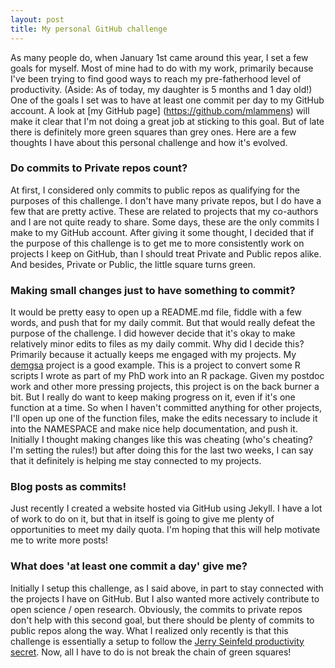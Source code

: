 ```yaml
---
layout: post
title: My personal GitHub challenge
---
```


As many people do, when January 1st came around this year, I set a few goals for myself. Most of mine had to do with my work, primarily because I've been trying to find good ways to reach my pre-fatherhood level of productivity. (Aside: As of today, my daughter is 5 months and 1 day old!) One of the goals I set was to have at least one commit per day to my GitHub account. A look at 
[my GitHub page] (https://github.com/mlammens)
will make it clear that I'm not doing a great job at sticking to this goal. But of late there is definitely more green squares than grey ones. Here are a few thoughts I have about this personal challenge and how it's evolved.

### Do commits to Private repos count?

At first, I considered only commits to public repos as qualifying for the purposes of this challenge. I don't have many private repos, but I do have a few that are pretty active. These are related to projects that my co-authors and I are not quite ready to share. Some days, these are the only commits I make to my GitHub account. After giving it some thought, I decided that if the purpose of this challenge is to get me to more consistently work on projects I keep on GitHub, than I should treat Private and Public repos alike. And besides, Private or Public, the little square turns green.

### Making small changes just to have something to commit?

It would be pretty easy to open up a README.md file, fiddle with a few words, and push that for my daily commit. But that would really defeat the purpose of the challenge. I did however decide that it's okay to make relatively minor edits to files as my daily commit. Why did I decide this? Primarily because it actually keeps me engaged with my projects. My [demgsa](https://github.com/mlammens/demgsa) project is a good example. This is a project to convert some R scripts I wrote as part of my PhD work into an R package. Given my postdoc work and other more pressing projects, this project is on the back burner a bit. But I really do want to keep making progress on it, even if it's one function at a time. So when I haven't committed anything for other projects, I'll open up one of the function files, make the edits necessary to include it into the NAMESPACE and make nice help documentation, and push it. Initially I thought making changes like this was cheating (who's cheating? I'm setting the rules!) but after doing this for the last two weeks, I can say that it definitely is helping me stay connected to my projects. 

### Blog posts as commits!

Just recently I created a website hosted via GitHub using Jekyll. I have a lot of work to do on it, but that in itself is going to give me plenty of opportunities to meet my daily quota. I'm hoping that this will help motivate me to write more posts!

### What does 'at least one commit a day' give me?

Initially I setup this challenge, as I said above, in part to stay connected with the projects I have on GitHub. But I also wanted more actively contribute to open science / open research. Obviously, the commits to private repos don't help with this second goal, but there should be plenty of commits to public repos along the way. What I realized only recently is that this challenge is essentially a setup to follow the 
[Jerry Seinfeld productivity secret](http://lifehacker.com/281626/jerry-seinfelds-productivity-secret). Now, all I have to do is not break the chain of green squares!

